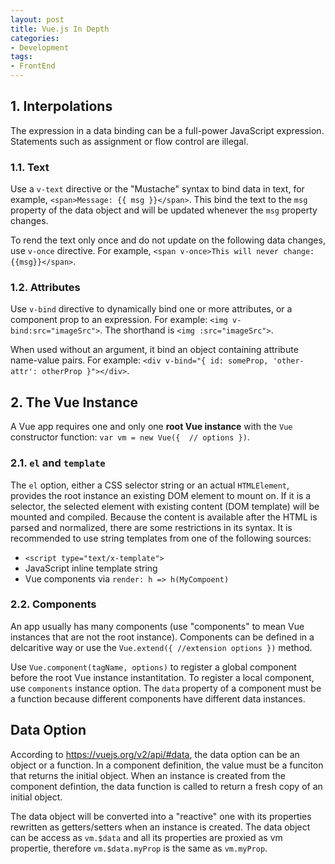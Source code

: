 ```yaml
---
layout: post
title: Vue.js In Depth
categories:
- Development
tags:
- FrontEnd
---
```


## 1. Interpolations
The expression in a data binding can be a full-power JavaScript expression. Statements such as assignment or flow control are illegal.  
### 1.1. Text
Use a `v-text` directive or the "Mustache" syntax to bind data in text, for example, `<span>Message: {{ msg }}</span>`.  This bind the text to the `msg` property of the data object and will be updated whenever the `msg` property changes. 

To rend the text only once and do not update on the following data changes, use `v-once` directive. For example, `<span v-once>This will never change: {{msg}}</span>`. 

### 1.2. Attributes
Use `v-bind` directive to dynamically bind one or more attributes, or a component prop to an expression. For example: `<img v-bind:src="imageSrc">`. The shorthand is `<img :src="imageSrc">`. 

When used without an argument, it bind an object containing attribute name-value pairs. For example: `<div v-bind="{ id: someProp, 'other-attr': otherProp }"></div>`. 

## 2. The Vue Instance 
A Vue app requires one and only one **root Vue instance** with the `Vue`  constructor function: `var vm = new Vue({  // options })`. 

### 2.1. `el` and `template` 
The `el` option, either a CSS selector string or an actual `HTMLElement`, provides the root instance an existing DOM element to mount on. If it is a selector, the selected element with existing content (DOM template) will be mounted and compiled. Because the content is available after the HTML is parsed and normalized, there are some restrictions in its syntax. It is recommended to use string templates from one of the following sources:
* `<script type="text/x-template">`
* JavaScript inline template string
* Vue components via `render: h => h(MyCompoent)`  

### 2.2. Components
An app usually has many components (use "components" to mean Vue instances that are not the root instance). Components can be defined in a delcaritive way or use the `Vue.extend({ //extension options })` method. 

Use `Vue.component(tagName, options)` to register a global component before the root Vue instance instantitation. To register a local component, use `components` instance option. The `data` property of a component must be a function because different components have different data instances. 


## Data Option
According to https://vuejs.org/v2/api/#data, the data option can be an object or a function. In a component definition, the value must be a funciton that returns the initial object. When an instance is created from the component defintion, the data function is called to return a fresh copy of an initial object. 

The data object will be converted into a "reactive" one with its properties rewritten as getters/setters when an instance is created. The data object can be access as `vm.$data` and all its properties are proxied as vm propertie, therefore `vm.$data.myProp` is the same as `vm.myProp`. 


